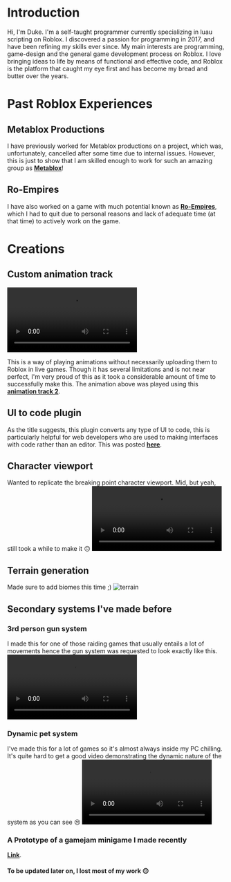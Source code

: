 # Introduction
Hi, I'm Duke. I'm a self-taught programmer currently specializing in luau scripting on Roblox. I discovered a passion for programming in 2017, and have been refining my skills ever since. My main interests are programming, game-design and the general game development process on Roblox. I love bringing ideas to life by means of functional and effective code, and Roblox is the platform that caught my eye first and has become my bread and butter over the years.

# Past Roblox Experiences
## Metablox Productions
I have previously worked for Metablox productions on a project, which was, unfortunately, cancelled after some time due to internal issues. However, this is just to show that I am skilled enough to work for such an amazing group as **[Metablox](https://www.roblox.com/groups/8267330/Metablox-Productions)**!

## Ro-Empires
I have also worked on a game with much potential known as **[Ro-Empires](https://www.roblox.com/games/8254715417/ALPHA-RoEmpires)**, which I had to quit due to personal reasons and lack of adequate time (at that time) to actively work on the game.

# Creations
## Custom animation track
<video src="https://user-images.githubusercontent.com/63517279/175377723-668a7234-46ff-4f86-9fc2-5889c333cfee.mp4" controls="controls" style="max-width: 730px">
</video>

This is a way of playing animations without necessarily uploading them to Roblox in live games. Though it has several limitations and is not near perfect, I'm very proud of this as it took a considerable amount of time to successfully make this.
The animation above was played using this **[animation track 2](https://github.com/server-script/animation-track-2)**.

## UI to code plugin
As the title suggests, this plugin converts any type of UI to code, this is particularly helpful for web developers who are used to making interfaces with code rather than an editor.
This was posted **[here](https://github.com/server-script/UI-To-Code-Plugin)**.

## Character viewport
Wanted to replicate the breaking point character viewport. Mid, but yeah, still took a while to make it 😔
<video src="https://user-images.githubusercontent.com/63517279/175382349-ed98318b-8bf1-4eee-92d0-7cbd55413f6d.mp4" controls="controls" style="max-width: 730px">
</video>


## Terrain generation
Made sure to add biomes this time ;)
![terrain](https://user-images.githubusercontent.com/63517279/175382590-9a8485cc-854d-4d3c-a0d2-093e448420fd.png)

## Secondary systems I've made before
### 3rd person gun system
I made this for one of those raiding games that usually entails a lot of movements hence the gun system was requested to look exactly like this.
<video src="https://user-images.githubusercontent.com/63517279/175385931-d49cf6e3-c850-4620-b7f1-d0794de44723.mp4" controls="controls" style="max-width: 730px">
</video>

### Dynamic pet system
I've made this for a lot of games so it's almost always inside my PC chilling.
It's quite hard to get a good video demonstrating the dynamic nature of the system as you can see 😢
<video src="https://user-images.githubusercontent.com/63517279/175387074-ecbc1b0a-dd3c-4b6b-9917-dacf576c525c.mp4" controls="controls" style="max-width: 730px">
</video>

### A Prototype of a gamejam minigame I made recently
**[Link](https://www.roblox.com/games/11369114960/Game-Jam-Prop-Hunt-prototype)**.

#### To be updated later on, I lost most of my work 😔
